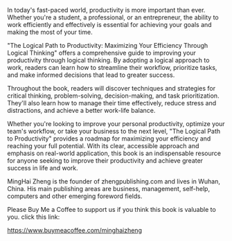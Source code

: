 
In today's fast-paced world, productivity is more important than ever. Whether you're a student, a professional, or an entrepreneur, the ability to work efficiently and effectively is essential for achieving your goals and making the most of your time.

"The Logical Path to Productivity: Maximizing Your Efficiency Through Logical Thinking" offers a comprehensive guide to improving your productivity through logical thinking. By adopting a logical approach to work, readers can learn how to streamline their workflow, prioritize tasks, and make informed decisions that lead to greater success.

Throughout the book, readers will discover techniques and strategies for critical thinking, problem-solving, decision-making, and task prioritization. They'll also learn how to manage their time effectively, reduce stress and distractions, and achieve a better work-life balance.

Whether you're looking to improve your personal productivity, optimize your team's workflow, or take your business to the next level, "The Logical Path to Productivity" provides a roadmap for maximizing your efficiency and reaching your full potential. With its clear, accessible approach and emphasis on real-world application, this book is an indispensable resource for anyone seeking to improve their productivity and achieve greater success in life and work.

MingHai Zheng is the founder of zhengpublishing.com and lives in Wuhan, China. His main publishing areas are business, management, self-help, computers and other emerging foreword fields.

Please Buy Me a Coffee to support us if you think this book is valuable to you. click this link:

https://www.buymeacoffee.com/minghaizheng
